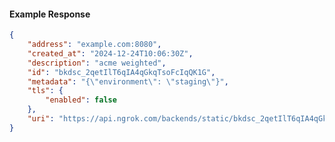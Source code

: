 <!-- Code generated for API Clients. DO NOT EDIT. -->

#### Example Response

```json
{
	"address": "example.com:8080",
	"created_at": "2024-12-24T10:06:30Z",
	"description": "acme weighted",
	"id": "bkdsc_2qetIlT6qIA4qGkqTsoFcIqQK1G",
	"metadata": "{\"environment\": \"staging\"}",
	"tls": {
		"enabled": false
	},
	"uri": "https://api.ngrok.com/backends/static/bkdsc_2qetIlT6qIA4qGkqTsoFcIqQK1G"
}
```
